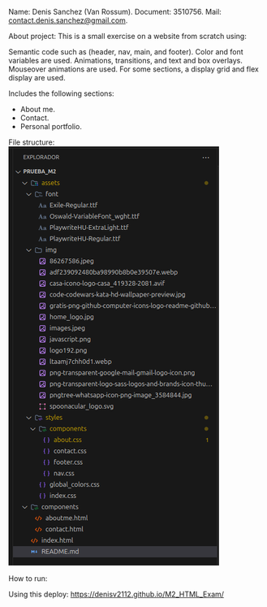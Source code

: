 Name: Denis Sanchez  (Van Rossum).
Document: 3510756.
Mail: contact.denis.sanchez@gmail.com.

About project:
This is a small exercise on a website from scratch using:

Semantic code such as (header, nav, main, and footer).
Color and font variables are used.
Animations, transitions, and text and box overlays.
Mouseover animations are used.
For some sections, a display grid and flex display are used.

Includes the following sections:
* About me.
* Contact.
* Personal portfolio.

File structure:
![alt text](image.png)

How to run:

Using this deploy: https://denisv2112.github.io/M2_HTML_Exam/

